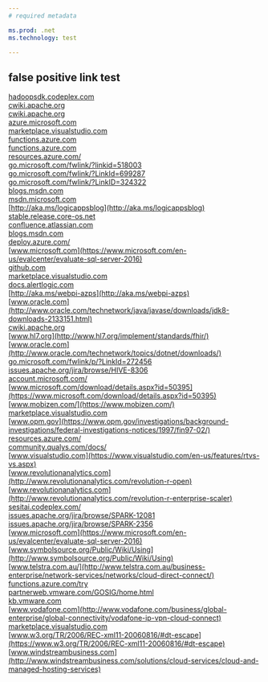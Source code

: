 ```yaml
---
# required metadata

ms.prod: .net
ms.technology: test

---
```


## false positive link test

[hadoopsdk.codeplex.com](https://hadoopsdk.codeplex.com/wikipage?title=Avro%20Library)</br>
[cwiki.apache.org](https://cwiki.apache.org/confluence/display/Hive/LanguageManual+Cli)</br>
[cwiki.apache.org](https://cwiki.apache.org/confluence/display/AMBARI/Views)</br>
[azure.microsoft.com](https://azure.microsoft.com/services/data-factory/)</br>
[marketplace.visualstudio.com](https://marketplace.visualstudio.com/items?itemName=ms-azuredevtestlabs.tasks)</br>
[functions.azure.com](https://functions.azure.com/)</br>
[functions.azure.com](https://functions.azure.com/signin)</br>
[resources.azure.com/](https://resources.azure.com/)</br>
[go.microsoft.com/fwlink/?linkid=518003](http://go.microsoft.com/fwlink/?linkid=518003)</br>
[go.microsoft.com/fwlink/?LinkId=699287](http://go.microsoft.com/fwlink/?LinkId=699287)</br>
[go.microsoft.com/fwlink/?LinkID=324322](http://go.microsoft.com/fwlink/?LinkID=324322)</br>
[blogs.msdn.com](http://blogs.msdn.com/b/windowsazure/archive/2013/07/17/windows-azure-web-sites-how-application-strings-and-connection-strings-work.aspx)</br>
[msdn.microsoft.com](http://msdn.microsoft.com/library/azure/dn232347.aspx)</br>
[http://aka.ms/logicappsblog](http://aka.ms/logicappsblog)</br>
[stable.release.core-os.net](https://stable.release.core-os.net/amd64-usr/current/coreos_production_azure_image.vhd.bz2)</br>
[confluence.atlassian.com](https://confluence.atlassian.com/display/BITBUCKET/Create+an+Account+and+a+Git+Repo)</br>
[blogs.msdn.com](http://blogs.msdn.com/b/windowsazure/archive/2013/03/19/new-deploy-to-windows-azure-web-sites-from-dropbox.aspx)</br>
[deploy.azure.com/](https://deploy.azure.com/)</br>
[www.microsoft.com](https://www.microsoft.com/en-us/evalcenter/evaluate-sql-server-2016)</br>
[github.com](https://github.com/Azure/azure-quickstart-templates/search?utf8=%E2%9C%93&q=%22functionApp%22&type=Code)</br>
[marketplace.visualstudio.com](https://marketplace.visualstudio.com/items/ms-appinsights.appinsightsreleaseannotations)</br>
[docs.alertlogic.com](https://docs.alertlogic.com/userGuides/log-manager-collection-sources.htm)</br>
[http://aka.ms/webpi-azps](http://aka.ms/webpi-azps)</br>
[www.oracle.com](http://www.oracle.com/technetwork/java/javase/downloads/jdk8-downloads-2133151.html)</br>
[cwiki.apache.org](https://cwiki.apache.org/confluence/display/Hive/Hive+on+Tez)</br>
[www.hl7.org](http://www.hl7.org/implement/standards/fhir/)</br>
[www.oracle.com](http://www.oracle.com/technetwork/topics/dotnet/downloads/)</br>
[go.microsoft.com/fwlink/p/?LinkId=272456](http://go.microsoft.com/fwlink/p/?LinkId=272456)</br>
[issues.apache.org/jira/browse/HIVE-8306](https://issues.apache.org/jira/browse/HIVE-8306)</br>
[account.microsoft.com/](https://account.microsoft.com/)</br>
[www.microsoft.com/download/details.aspx?id=50395](https://www.microsoft.com/download/details.aspx?id=50395)</br>
[www.mobizen.com/](https://www.mobizen.com/)</br>
[marketplace.visualstudio.com](https://marketplace.visualstudio.com/items?itemName=msazurermtools.azurerm-vscode-tools)</br>
[www.opm.gov](https://www.opm.gov/investigations/background-investigations/federal-investigations-notices/1997/fin97-02/)</br>
[resources.azure.com/](https://resources.azure.com/)</br>
[community.qualys.com/docs/](https://community.qualys.com/docs/DOC-5823-deploying-qualys-cloud-agents-from-microsoft-azure-security-center)</br>
[www.visualstudio.com](https://www.visualstudio.com/en-us/features/rtvs-vs.aspx)</br>
[www.revolutionanalytics.com](http://www.revolutionanalytics.com/revolution-r-open)</br>
[www.revolutionanalytics.com](http://www.revolutionanalytics.com/revolution-r-enterprise-scaler)</br>
[sesitai.codeplex.com/](https://sesitai.codeplex.com/)</br>
[issues.apache.org/jira/browse/SPARK-12081](https://issues.apache.org/jira/browse/SPARK-12081)</br>
[issues.apache.org/jira/browse/SPARK-2356](https://issues.apache.org/jira/browse/SPARK-2356)</br>
[www.microsoft.com](https://www.microsoft.com/en-us/evalcenter/evaluate-sql-server-2016)</br>
[www.symbolsource.org/Public/Wiki/Using](http://www.symbolsource.org/Public/Wiki/Using)</br>
[www.telstra.com.au/](http://www.telstra.com.au/business-enterprise/network-services/networks/cloud-direct-connect/)</br>
[functions.azure.com/try](https://functions.azure.com/try)</br>
[partnerweb.vmware.com/GOSIG/home.html](http://partnerweb.vmware.com/GOSIG/home.html)</br>
[kb.vmware.com](https://kb.vmware.com/selfservice/microsites/search.do?&cmd=displayKC&externalId=1017658)</br>
[www.vodafone.com](http://www.vodafone.com/business/global-enterprise/global-connectivity/vodafone-ip-vpn-cloud-connect)</br>
[marketplace.visualstudio.com](https://marketplace.visualstudio.com/items?itemName=ms-azuredevtestlabs.tasks)</br>
[www.w3.org/TR/2006/REC-xml11-20060816/#dt-escape](https://www.w3.org/TR/2006/REC-xml11-20060816/#dt-escape)</br>
[www.windstreambusiness.com](http://www.windstreambusiness.com/solutions/cloud-services/cloud-and-managed-hosting-services)</br>




